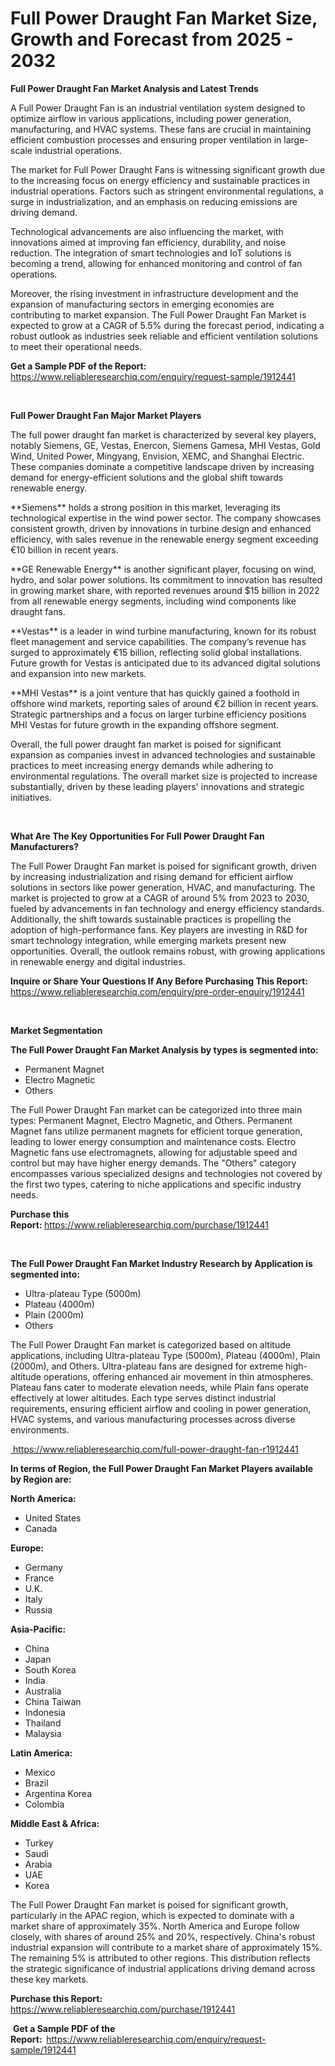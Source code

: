 <p><h1>Full Power Draught Fan Market Size, Growth and Forecast from 2025 - 2032</h1></p><p><strong>Full Power Draught Fan Market Analysis and Latest Trends</strong></p>
<p><p>A Full Power Draught Fan is an industrial ventilation system designed to optimize airflow in various applications, including power generation, manufacturing, and HVAC systems. These fans are crucial in maintaining efficient combustion processes and ensuring proper ventilation in large-scale industrial operations. </p><p>The market for Full Power Draught Fans is witnessing significant growth due to the increasing focus on energy efficiency and sustainable practices in industrial operations. Factors such as stringent environmental regulations, a surge in industrialization, and an emphasis on reducing emissions are driving demand. </p><p>Technological advancements are also influencing the market, with innovations aimed at improving fan efficiency, durability, and noise reduction. The integration of smart technologies and IoT solutions is becoming a trend, allowing for enhanced monitoring and control of fan operations. </p><p>Moreover, the rising investment in infrastructure development and the expansion of manufacturing sectors in emerging economies are contributing to market expansion. The Full Power Draught Fan Market is expected to grow at a CAGR of 5.5% during the forecast period, indicating a robust outlook as industries seek reliable and efficient ventilation solutions to meet their operational needs.</p></p>
<p><strong>Get a Sample PDF of the Report:&nbsp;</strong> <a href="https://www.reliableresearchiq.com/enquiry/request-sample/1912441?utm_campaign=2843&utm_medium=2&utm_source=Github&utm_content=ia&utm_term=12042025&utm_id=full-power-draught-fan">https://www.reliableresearchiq.com/enquiry/request-sample/1912441</a></p>
<p>&nbsp;</p>
<p><strong>Full Power Draught Fan Major Market Players</strong></p>
<p><p>The full power draught fan market is characterized by several key players, notably Siemens, GE, Vestas, Enercon, Siemens Gamesa, MHI Vestas, Gold Wind, United Power, Mingyang, Envision, XEMC, and Shanghai Electric. These companies dominate a competitive landscape driven by increasing demand for energy-efficient solutions and the global shift towards renewable energy.</p><p>**Siemens** holds a strong position in this market, leveraging its technological expertise in the wind power sector. The company showcases consistent growth, driven by innovations in turbine design and enhanced efficiency, with sales revenue in the renewable energy segment exceeding €10 billion in recent years.</p><p>**GE Renewable Energy** is another significant player, focusing on wind, hydro, and solar power solutions. Its commitment to innovation has resulted in growing market share, with reported revenues around $15 billion in 2022 from all renewable energy segments, including wind components like draught fans.</p><p>**Vestas** is a leader in wind turbine manufacturing, known for its robust fleet management and service capabilities. The company’s revenue has surged to approximately €15 billion, reflecting solid global installations. Future growth for Vestas is anticipated due to its advanced digital solutions and expansion into new markets.</p><p>**MHI Vestas** is a joint venture that has quickly gained a foothold in offshore wind markets, reporting sales of around €2 billion in recent years. Strategic partnerships and a focus on larger turbine efficiency positions MHI Vestas for future growth in the expanding offshore segment.</p><p>Overall, the full power draught fan market is poised for significant expansion as companies invest in advanced technologies and sustainable practices to meet increasing energy demands while adhering to environmental regulations. The overall market size is projected to increase substantially, driven by these leading players' innovations and strategic initiatives.</p></p>
<p>&nbsp;</p>
<p><strong>What Are The Key Opportunities For Full Power Draught Fan Manufacturers?</strong></p>
<p><p>The Full Power Draught Fan market is poised for significant growth, driven by increasing industrialization and rising demand for efficient airflow solutions in sectors like power generation, HVAC, and manufacturing. The market is projected to grow at a CAGR of around 5% from 2023 to 2030, fueled by advancements in fan technology and energy efficiency standards. Additionally, the shift towards sustainable practices is propelling the adoption of high-performance fans. Key players are investing in R&D for smart technology integration, while emerging markets present new opportunities. Overall, the outlook remains robust, with growing applications in renewable energy and digital industries.</p></p>
<p><strong>Inquire or Share Your Questions If Any Before Purchasing This Report:</strong> <a href="https://www.reliableresearchiq.com/enquiry/pre-order-enquiry/1912441?utm_campaign=2843&utm_medium=2&utm_source=Github&utm_content=ia&utm_term=12042025&utm_id=full-power-draught-fan">https://www.reliableresearchiq.com/enquiry/pre-order-enquiry/1912441</a></p>
<p>&nbsp;</p>
<p><strong>Market Segmentation</strong></p>
<p><strong>The Full Power Draught Fan Market Analysis by types is segmented into:</strong></p>
<p><ul><li>Permanent Magnet</li><li>Electro Magnetic</li><li>Others</li></ul></p>
<p><p>The Full Power Draught Fan market can be categorized into three main types: Permanent Magnet, Electro Magnetic, and Others. Permanent Magnet fans utilize permanent magnets for efficient torque generation, leading to lower energy consumption and maintenance costs. Electro Magnetic fans use electromagnets, allowing for adjustable speed and control but may have higher energy demands. The "Others" category encompasses various specialized designs and technologies not covered by the first two types, catering to niche applications and specific industry needs.</p></p>
<p><strong>Purchase this Report:&nbsp;</strong><a href="https://www.reliableresearchiq.com/purchase/1912441?utm_campaign=2843&utm_medium=2&utm_source=Github&utm_content=ia&utm_term=12042025&utm_id=full-power-draught-fan">https://www.reliableresearchiq.com/purchase/1912441</a></p>
<p>&nbsp;</p>
<p><strong>The Full Power Draught Fan Market Industry Research by Application is segmented into:</strong></p>
<p><ul><li>Ultra-plateau Type (5000m)</li><li>Plateau (4000m)</li><li>Plain (2000m)</li><li>Others</li></ul></p>
<p><p>The Full Power Draught Fan market is categorized based on altitude applications, including Ultra-plateau Type (5000m), Plateau (4000m), Plain (2000m), and Others. Ultra-plateau fans are designed for extreme high-altitude operations, offering enhanced air movement in thin atmospheres. Plateau fans cater to moderate elevation needs, while Plain fans operate effectively at lower altitudes. Each type serves distinct industrial requirements, ensuring efficient airflow and cooling in power generation, HVAC systems, and various manufacturing processes across diverse environments.</p></p>
<p><a href="https://www.reliableresearchiq.com/full-power-draught-fan-r1912441?utm_campaign=2843&utm_medium=2&utm_source=Github&utm_content=ia&utm_term=12042025&utm_id=full-power-draught-fan">&nbsp;https://www.reliableresearchiq.com/full-power-draught-fan-r1912441</a></p>
<p><strong>In terms of Region, the Full Power Draught Fan Market Players available by Region are:</strong></p>
<p>
    <p> <strong> North America: </strong>
        <ul>
            <li>United States</li>
            <li>Canada</li>
        </ul>
        </p> 
    <p> <strong> Europe: </strong>
        <ul>
            <li>Germany</li>
            <li>France</li>
            <li>U.K.</li>
            <li>Italy</li>
            <li>Russia</li>
        </ul>
        </p> 
    <p> <strong> Asia-Pacific: </strong>
        <ul>
            <li>China</li>
            <li>Japan</li>
            <li>South Korea</li>
            <li>India</li>
            <li>Australia</li>
            <li>China Taiwan</li>
            <li>Indonesia</li>
            <li>Thailand</li>
            <li>Malaysia</li>
        </ul>
        </p> 
    <p> <strong> Latin America: </strong>
        <ul>
            <li>Mexico</li>
            <li>Brazil</li>
            <li>Argentina Korea</li>
            <li>Colombia</li>
        </ul>
        </p> 
    <p> <strong> Middle East & Africa: </strong>
        <ul>
            <li>Turkey</li>
            <li>Saudi</li>
            <li>Arabia</li>
            <li>UAE</li>
            <li>Korea</li>
        </ul>
    </p>
    </p>
<p><p>The Full Power Draught Fan market is poised for significant growth, particularly in the APAC region, which is expected to dominate with a market share of approximately 35%. North America and Europe follow closely, with shares of around 25% and 20%, respectively. China's robust industrial expansion will contribute to a market share of approximately 15%. The remaining 5% is attributed to other regions. This distribution reflects the strategic significance of industrial applications driving demand across these key markets.</p></p>
<p><strong>Purchase this Report: </strong><a href="https://www.reliableresearchiq.com/purchase/1912441?utm_campaign=2843&utm_medium=2&utm_source=Github&utm_content=ia&utm_term=12042025&utm_id=full-power-draught-fan">https://www.reliableresearchiq.com/purchase/1912441</a></p>
<p>&nbsp;<strong>Get a Sample PDF of the Report:&nbsp;&nbsp;</strong><a href="https://www.reliableresearchiq.com/enquiry/request-sample/1912441?utm_campaign=2843&utm_medium=2&utm_source=Github&utm_content=ia&utm_term=12042025&utm_id=full-power-draught-fan">https://www.reliableresearchiq.com/enquiry/request-sample/1912441</a></p>
<p><strong></strong></p>
<p><p></p><p></p><p></p></p>
